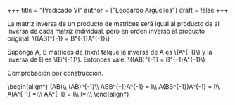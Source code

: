 +++
title = "Predicado VI"
author = ["Leobardo Argüelles"]
draft = false
+++

La matriz inversa de un producto de matrices será igual al producto
de al inversa de cada matriz individual, pero en orden inverso al
producto original:
\\((AB)^{-1} = B^{-1}A^{-1}\\)

Suponga A, B matrices de (nxn) talque la inversa de A es \\(A^{-1}\\) y la
inversa de B es \\(B^{-1}\\). Entonces vale: \\((AB)^{-1} = B^{-1}A^{-1}\\)

Comprobación por construcción.

\begin{align\*}
(AB)\\\\
(AB)^{-1}\\\\
ABB^{-1}A^{-1} = I\\\\
A(BB^{-1})A^{-1} = I\\\\
AIA^{-1} =I\\\\
AA^{-1} = I\\\\
I=I\\\\
\end{align\*}
